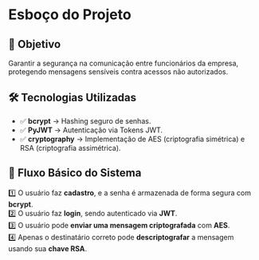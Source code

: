 # Esboço do Projeto

## 🎯 Objetivo
Garantir a segurança na comunicação entre funcionários da empresa, protegendo mensagens sensíveis contra acessos não autorizados.

## 🛠️ Tecnologias Utilizadas
- ✅ **bcrypt** → Hashing seguro de senhas.  
- ✅ **PyJWT** → Autenticação via Tokens JWT.  
- ✅ **cryptography** → Implementação de AES (criptografia simétrica) e RSA (criptografia assimétrica).  

## 🔄 Fluxo Básico do Sistema
1️⃣ O usuário faz **cadastro**, e a senha é armazenada de forma segura com **bcrypt**.  
2️⃣ O usuário faz **login**, sendo autenticado via **JWT**.  
3️⃣ O usuário pode **enviar uma mensagem criptografada** com **AES**.  
4️⃣ Apenas o destinatário correto pode **descriptografar** a mensagem usando sua **chave RSA**.  

